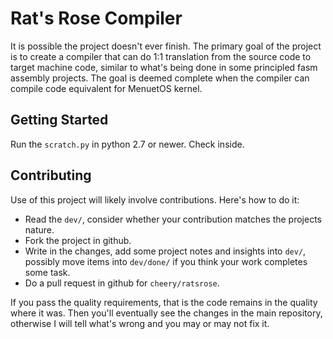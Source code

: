 # Rat's Rose Compiler

It is possible the project doesn't ever finish. The primary goal of the project is to create a compiler that can do 1:1 translation from the source code to target machine code, similar to what's being done in some principled fasm assembly projects. The goal is deemed complete when the compiler can compile code equivalent for MenuetOS kernel.

## Getting Started

Run the `scratch.py` in python 2.7 or newer. Check inside.

## Contributing

Use of this project will likely involve contributions. Here's how to do it:

 * Read the `dev/`, consider whether your contribution matches the projects nature.
 * Fork the project in github.
 * Write in the changes, add some project notes and insights into `dev/`, possibly move items into `dev/done/` if you think your work completes some task.
 * Do a pull request in github for `cheery/ratsrose`.

If you pass the quality requirements, that is the code remains in the quality where it was. Then you'll eventually see the changes in the main repository, otherwise I will tell what's wrong and you may or may not fix it.
